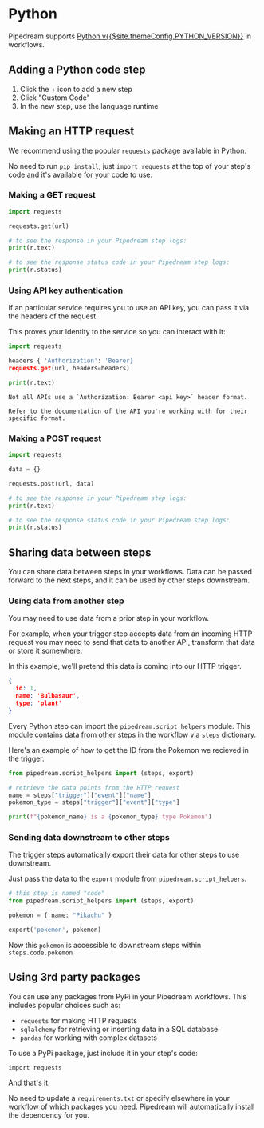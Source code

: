 # Python

Pipedream supports [Python v{{$site.themeConfig.PYTHON_VERSION}}](https://www.python.org) in workflows.

## Adding a Python code step

1. Click the + icon to add a new step
2. Click "Custom Code"
3. In the new step, use the language runtime 

## Making an HTTP request

We recommend using the popular `requests` package available in Python.

No need to run `pip install`, just `import requests` at the top of your step's code and it's available for your code to use.

### Making a GET request

```python
import requests

requests.get(url)

# to see the response in your Pipedream step logs:
print(r.text)

# to see the response status code in your Pipedream step logs:
print(r.status)
```

### Using API key authentication

If an particular service requires you to use an API key, you can pass it via the headers of the request.

This proves your identity to the service so you can interact with it:

```python
import requests

headers { 'Authorization': 'Bearer}
requests.get(url, headers=headers)

print(r.text)

```

```note
Not all APIs use a `Authorization: Bearer <api key>` header format.

Refer to the documentation of the API you're working with for their specific format.
```

### Making a POST request

```python
import requests

data = {}

requests.post(url, data)

# to see the response in your Pipedream step logs:
print(r.text)

# to see the response status code in your Pipedream step logs:
print(r.status)
```

## Sharing data between steps

You can share data between steps in your workflows. Data can be passed forward to the next steps, and it can be used by other steps downstream.

### Using data from another step

You may need to use data from a prior step in your workflow.

For example, when your trigger step accepts data from an incoming HTTP request you may need to send that data to another API, transform that data or store it somewhere.

In this example, we'll pretend this data is coming into our HTTP trigger.

```json
{
  id: 1,
  name: 'Bulbasaur',
  type: 'plant'
}
```

Every Python step can import the `pipedream.script_helpers` module. This module contains data from other steps in the workflow via `steps` dictionary.

Here's an example of how to get the ID from the Pokemon we recieved in the trigger.

```python
from pipedream.script_helpers import (steps, export)

# retrieve the data points from the HTTP request 
name = steps["trigger"]["event"]["name"]
pokemon_type = steps["trigger"]["event"]["type"]

print(f"{pokemon_name} is a {pokemon_type} type Pokemon")
```

### Sending data downstream to other steps

The trigger steps automatically export their data for other steps to use downstream.

Just pass the data to the `export` module from `pipedream.script_helpers`.

```python
# this step is named "code"
from pipedream.script_helpers import (steps, export)

pokemon = { name: "Pikachu" }

export('pokemon', pokemon)
```

Now this `pokemon` is accessible to downstream steps within `steps.code.pokemon`

## Using 3rd party packages

You can use any packages from PyPi in your Pipedream workflows. This includes popular choices such as:

* `requests` for making HTTP requests
* `sqlalchemy` for retrieving or inserting data in a SQL database
* `pandas` for working with complex datasets

To use a PyPi package, just include it in your step's code:

`import requests`

And that's it.

No need to update a `requirements.txt` or specify elsewhere in your workflow of which packages you need. Pipedream will automatically install the dependency for you.






